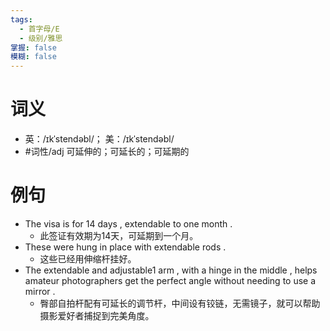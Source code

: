 ```yaml
---
tags:
  - 首字母/E
  - 级别/雅思
掌握: false
模糊: false
---
```

# 词义
- 英：/ɪkˈstendəbl/； 美：/ɪkˈstendəbl/
- #词性/adj  可延伸的；可延长的；可延期的
# 例句
- The visa is for 14 days , extendable to one month .
	- 此签证有效期为14天，可延期到一个月。
- These were hung in place with extendable rods .
	- 这些已经用伸缩杆挂好。
- The extendable and adjustable1 arm , with a hinge in the middle , helps amateur photographers get the perfect angle without needing to use a mirror .
	- 臀部自拍杆配有可延长的调节杆，中间设有铰链，无需镜子，就可以帮助摄影爱好者捕捉到完美角度。

